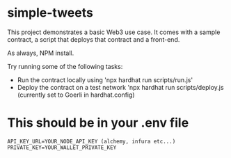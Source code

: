 # simple-tweets

This project demonstrates a basic Web3 use case. It comes with a sample contract, a script that deploys that contract and a front-end.

As always, NPM install. 

Try running some of the following tasks:

- Run the contract locally using 'npx hardhat run scripts/run.js'
- Deploy the contract on a test network 'npx hardhat run scripts/deploy.js (currently set to Goerli in hardhat.config)

# This should be in your .env file
```shell
API_KEY_URL=YOUR_NODE_API_KEY (alchemy, infura etc...)
PRIVATE_KEY=YOUR_WALLET_PRIVATE_KEY
```
